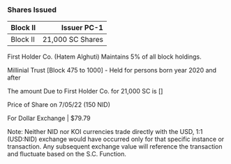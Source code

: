 
### Shares Issued

| Block II |  Issuer PC-1|
| :---           |          ---: |
| Block II    | 21,000 SC Shares    |


First Holder Co. (Hatem Alghuti) Maintains 5% of all block holdings. 

Millinial Trust [Block 475 to 1000] - Held for persons born year 2020 and after 

The amount Due to First Holder Co. for 21,000 SC is []

Price of Share on 7/05/22 (150 NID) 

For Dollar Exchange | $79.79



Note: Neither NID nor KOI currencies trade directly with the USD, 1:1 (USD:NID) exchange would have occurred only for that specific instance or transaction. Any subsequent exchange value will reference the transaction and fluctuate based on the S.C. Function.
